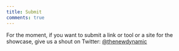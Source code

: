 ```yaml
---
title: Submit
comments: true
---
```

For the moment, if you want to submit a link or tool or a site for the showcase, give us a shout on Twitter: [@thenewdynamic](https://twitter.com/thenewdynamic)